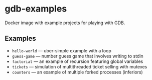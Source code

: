 # gdb-examples
Docker image with example projects for playing with GDB.

## Examples
* `hello-world` — uber-simple example with a loop
* `guess-game` — number guess game that involves writing to stdin
* `factorial` — an example of recursion featuring global variables
* `tickets` — simulation of multithreaded ticket selling with mutexes
* `counters` — an example of multiple forked processes (inferiors)
